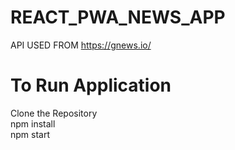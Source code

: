 # REACT_PWA_NEWS_APP

API USED FROM https://gnews.io/

# To Run Application

Clone the Repository  
npm install  
npm start
